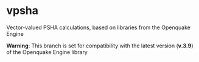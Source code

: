 # vpsha
Vector-valued PSHA calculations, based on libraries from the Openquake Engine

**Warning**: This branch is set for compatibility with the latest version (**v.3.9**) of the Openquake Engine library
